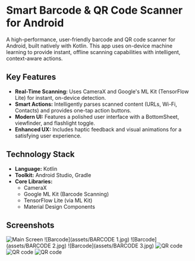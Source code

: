 # Smart Barcode & QR Code Scanner for Android

A high-performance, user-friendly barcode and QR code scanner for Android, built natively with Kotlin. This app uses on-device machine learning to provide instant, offline scanning capabilities with intelligent, context-aware actions.

## Key Features
- **Real-Time Scanning:** Uses CameraX and Google's ML Kit (TensorFlow Lite) for instant, on-device detection.
- **Smart Actions:** Intelligently parses scanned content (URLs, Wi-Fi, Contacts) and provides one-tap action buttons.
- **Modern UI:** Features a polished user interface with a BottomSheet, viewfinder, and flashlight toggle.
- **Enhanced UX:** Includes haptic feedback and visual animations for a satisfying user experience.

## Technology Stack
- **Language:** Kotlin
- **Toolkit:** Android Studio, Gradle
- **Core Libraries:**
  - CameraX
  - Google ML Kit (Barcode Scanning)
  - TensorFlow Lite (via ML Kit)
  - Material Design Components

## Screenshots
![Main Screen]()
![Barcode](assets/BARCODE 1.jpg)
![Barcode](assets/BARCODE 2.jpg)
![Barcode](assets/BARCODE 3.jpg)
![QR code]()
![QR code]()
![QR code]()
